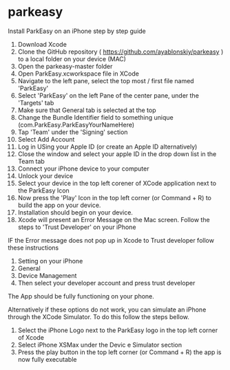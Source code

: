 # parkeasy


Install ParkEasy on an iPhone step by step guide

1. Download Xcode
2. Clone the GitHub repository ( https://github.com/ayablonskiy/parkeasy )  to a local folder on your device (MAC)
3. Open the parkeasy-master folder
4. Open ParkEasy.xcworkspace file in XCode
5. Navigate to the left pane, select the top most / first file named 'ParkEasy'
6. Select 'ParkEasy' on the left Pane of the center pane, under the 'Targets' tab
7. Make sure that General tab is selected at the top
8. Change the Bundle Identifier field to something unique (com.ParkEasy.ParkEasyYourNameHere)
9. Tap 'Team' under the 'Signing' section
10. Select Add Account 
11. Log in USing your Apple ID (or create an Apple ID alternatively)
12. Close the window and select your apple ID in the drop down list in the Team tab
13. Connect your iPhone device to your computer
14. Unlock your device
15. Select your device in the top left corener of XCode application next to the ParkEasy Icon
16. Now press the 'Play' Icon in the top left corner (or Command + R) to build the app on your device.
17. Installation should begin on your device. 
18. Xcode will present an Error Message on the Mac screen. Follow the steps to 'Trust Developer' on your iPhone

IF the Error message does not pop up in Xcode to Trust developer follow these instructions

1. Setting on your iPhone
2. General 
3. Device Management
4. Then select your developer account and press trust developer

The App should be fully functioning on your phone.

Alternatively if these options do not work, you can simulate an iPhone through the XCode Simulator. To do this follow the steps bellow.

1. Select the iPhone Logo next to the ParkEasy logo in the top left corner of Xcode
2. Select iPhone XSMax under the Devic e Simulator section
3. Press the play button in the top left corner (or Command + R) the app is now fully executable 
